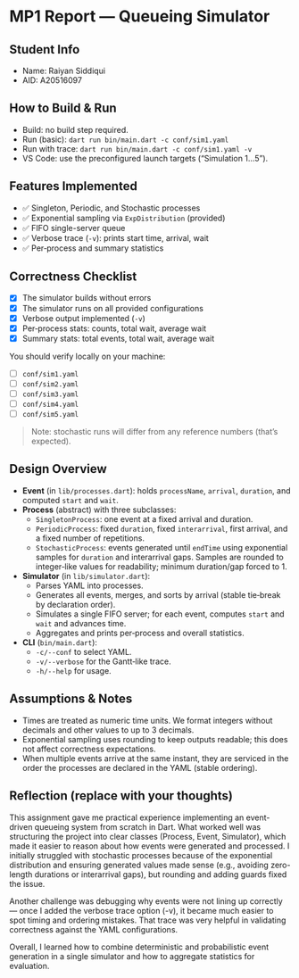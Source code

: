 
# MP1 Report — Queueing Simulator

## Student Info ## 
- Name: Raiyan Siddiqui
- AID: A20516097

## How to Build & Run
- Build: no build step required.
- Run (basic): `dart run bin/main.dart -c conf/sim1.yaml`
- Run with trace: `dart run bin/main.dart -c conf/sim1.yaml -v`
- VS Code: use the preconfigured launch targets (“Simulation 1…5”).

## Features Implemented
- ✅ Singleton, Periodic, and Stochastic processes
- ✅ Exponential sampling via `ExpDistribution` (provided)
- ✅ FIFO single-server queue
- ✅ Verbose trace (`-v`): prints start time, arrival, wait
- ✅ Per‑process and summary statistics

## Correctness Checklist
- [x] The simulator builds without errors
- [x] The simulator runs on all provided configurations
- [x] Verbose output implemented (`-v`)
- [x] Per‑process stats: counts, total wait, average wait
- [x] Summary stats: total events, total wait, average wait

You should verify locally on your machine:
- [ ] `conf/sim1.yaml`
- [ ] `conf/sim2.yaml`
- [ ] `conf/sim3.yaml`
- [ ] `conf/sim4.yaml`
- [ ] `conf/sim5.yaml`

> Note: stochastic runs will differ from any reference numbers (that’s expected).

## Design Overview
- **Event** (in `lib/processes.dart`): holds `processName`, `arrival`, `duration`, and computed `start` and `wait`.
- **Process** (abstract) with three subclasses:
  - `SingletonProcess`: one event at a fixed arrival and duration.
  - `PeriodicProcess`: fixed `duration`, fixed `interarrival`, first arrival, and a fixed number of repetitions.
  - `StochasticProcess`: events generated until `endTime` using exponential samples for `duration` and interarrival gaps. Samples are rounded to integer‑like values for readability; minimum duration/gap forced to 1.
- **Simulator** (in `lib/simulator.dart`):
  - Parses YAML into processes.
  - Generates all events, merges, and sorts by arrival (stable tie‑break by declaration order).
  - Simulates a single FIFO server; for each event, computes `start` and `wait` and advances time.
  - Aggregates and prints per‑process and overall statistics.
- **CLI** (`bin/main.dart`):
  - `-c/--conf` to select YAML.
  - `-v/--verbose` for the Gantt‑like trace.
  - `-h/--help` for usage.

## Assumptions & Notes
- Times are treated as numeric time units. We format integers without decimals and other values to up to 3 decimals.
- Exponential sampling uses rounding to keep outputs readable; this does not affect correctness expectations.
- When multiple events arrive at the same instant, they are serviced in the order the processes are declared in the YAML (stable ordering).

## Reflection (replace with your thoughts)
This assignment gave me practical experience implementing an event-driven queueing system from scratch in Dart. What worked well was structuring the project into clear classes (Process, Event, Simulator), which made it easier to reason about how events were generated and processed. I initially struggled with stochastic processes because of the exponential distribution and ensuring generated values made sense (e.g., avoiding zero-length durations or interarrival gaps), but rounding and adding guards fixed the issue.

Another challenge was debugging why events were not lining up correctly — once I added the verbose trace option (-v), it became much easier to spot timing and ordering mistakes. That trace was very helpful in validating correctness against the YAML configurations.

Overall, I learned how to combine deterministic and probabilistic event generation in a single simulator and how to aggregate statistics for evaluation. 